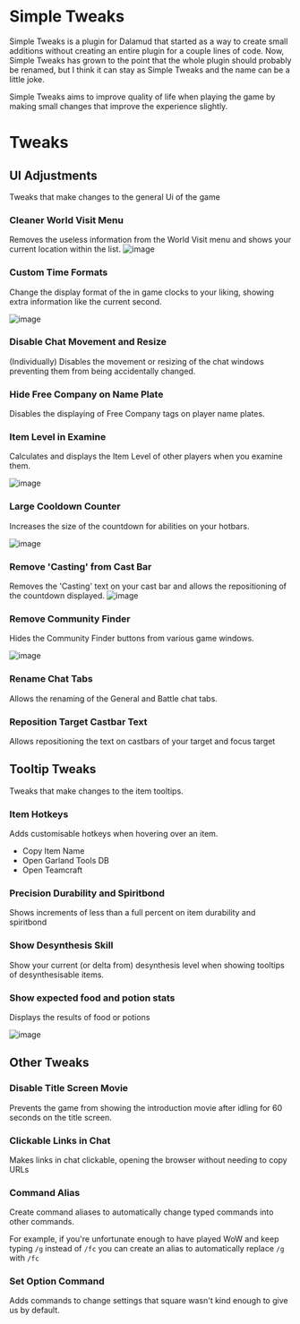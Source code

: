 # Simple Tweaks
Simple Tweaks is a plugin for Dalamud that started as a way to create small additions without creating an entire plugin for a couple lines of code.
Now, Simple Tweaks has grown to the point that the whole plugin should probably be renamed, but I think it can stay as Simple Tweaks and the name can be a little joke.

Simple Tweaks aims to improve quality of life when playing the game by making small changes that improve the experience slightly.

# Tweaks

## UI Adjustments
Tweaks that make changes to the general Ui of the game

### Cleaner World Visit Menu
Removes the useless information from the World Visit menu and shows your current location within the list.
![image](https://i.imgur.com/OphLv2E.png)

### Custom Time Formats
Change the display format of the in game clocks to your liking, showing extra information like the current second.

![image](https://i.imgur.com/xnt1FGO.png)

### Disable Chat Movement and Resize
(Individually) Disables the movement or resizing of the chat windows preventing them from being accidentally changed.

### Hide Free Company on Name Plate
Disables the displaying of Free Company tags on player name plates.

### Item Level in Examine
Calculates and displays the Item Level of other players when you examine them.

![image](https://i.imgur.com/sxpAPRa.png)

### Large Cooldown Counter
Increases the size of the countdown for abilities on your hotbars.

![image](https://i.imgur.com/CQzvEcg.png)

### Remove 'Casting' from Cast Bar
Removes the 'Casting' text on your cast bar and allows the repositioning of the countdown displayed.
![image](https://i.imgur.com/83GQnPc.png)

### Remove Community Finder
Hides the Community Finder buttons from various game windows.

![image](https://i.imgur.com/RlMYOyf.png)

### Rename Chat Tabs
Allows the renaming of the General and Battle chat tabs.

### Reposition Target Castbar Text
Allows repositioning the text on castbars of your target and focus target 

## Tooltip Tweaks
Tweaks that make changes to the item tooltips.

### Item Hotkeys
Adds customisable hotkeys when hovering over an item.
- Copy Item Name
- Open Garland Tools DB
- Open Teamcraft

### Precision Durability and Spiritbond
Shows increments of less than a full percent on item durability and spiritbond

### Show Desynthesis Skill
Show your current (or delta from) desynthesis level when showing tooltips of desynthesisable items.

### Show expected food and potion stats
Displays the results of food or potions

![image](https://i.imgur.com/jPeUsv0.png)

## Other Tweaks

### Disable Title Screen Movie
Prevents the game from showing the introduction movie after idling for 60 seconds on the title screen.

### Clickable Links in Chat
Makes links in chat clickable, opening the browser without needing to copy URLs

### Command Alias
Create command aliases to automatically change typed commands into other commands.

For example, if you're unfortunate enough to have played WoW and keep typing `/g` instead of `/fc` you can create an alias to automatically replace `/g` with `/fc`

### Set Option Command
Adds commands to change settings that square wasn't kind enough to give us by default.
